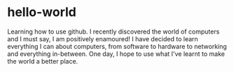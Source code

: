 # hello-world
Learning how to use github.
I recently discovered the world of computers and I must say, I am positively enamoured! I have decided to learn everything I can about computers, from software to hardware to networking and everything in-between. One day, I hope to use what I've learnt to make the world a better place.
